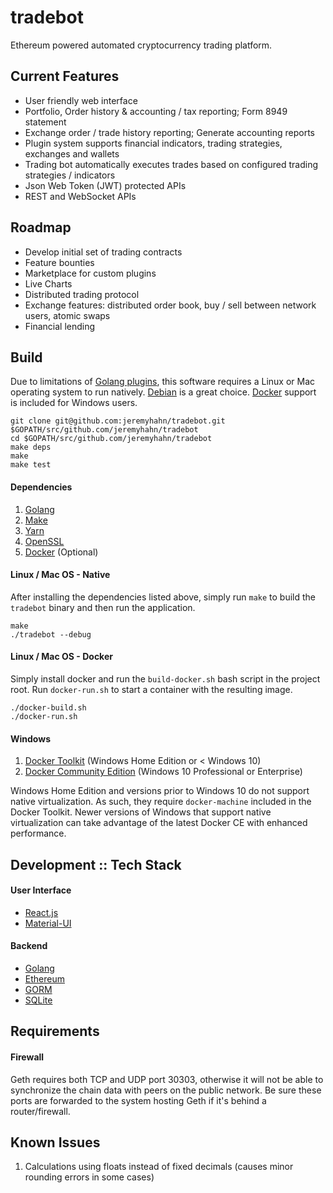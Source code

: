 # tradebot

Ethereum powered automated cryptocurrency trading platform.


## Current Features

* User friendly web interface
* Portfolio, Order history & accounting / tax reporting; Form 8949 statement
* Exchange order / trade history reporting; Generate accounting reports
* Plugin system supports financial indicators, trading strategies, exchanges and wallets
* Trading bot automatically executes trades based on configured trading strategies / indicators
* Json Web Token (JWT) protected APIs
* REST and WebSocket APIs


## Roadmap
* Develop initial set of trading contracts
* Feature bounties
* Marketplace for custom plugins
* Live Charts
* Distributed trading protocol
* Exchange features: distributed order book, buy / sell between network users, atomic swaps
* Financial lending


## Build

Due to limitations of [Golang plugins](https://golang.org/pkg/plugin/), this software requires a Linux or Mac operating system to run natively. [Debian](https://www.debian.org/) is a great choice. [Docker](https://www.docker.com/) support is included for Windows users.


    git clone git@github.com:jeremyhahn/tradebot.git $GOPATH/src/github.com/jeremyhahn/tradebot
    cd $GOPATH/src/github.com/jeremyhahn/tradebot
    make deps
    make
    make test


#### Dependencies

1. [Golang](https://golang.org/)
2. [Make](https://www.gnu.org/software/make/)
3. [Yarn](https://yarnpkg.com/lang/en/docs/install/)
4. [OpenSSL](https://www.openssl.org/)
5. [Docker](https://www.docker.com/) (Optional)


#### Linux / Mac OS - Native

After installing the dependencies listed above, simply run `make` to build the `tradebot` binary and then run the application.

    make
    ./tradebot --debug


#### Linux / Mac OS - Docker

Simply install docker and run the `build-docker.sh` bash script in the project root. Run `docker-run.sh` to start a container with the resulting image.

    ./docker-build.sh
    ./docker-run.sh


#### Windows

1. [Docker Toolkit](https://docs.docker.com/toolbox/toolbox_install_windows/) (Windows Home Edition or < Windows 10)
2. [Docker Community Edition](https://store.docker.com/editions/community/docker-ce-desktop-windows) (Windows 10 Professional or Enterprise)

Windows Home Edition and versions prior to Windows 10 do not support native virtualization. As such, they require `docker-machine` included in the Docker Toolkit. Newer versions of Windows that support native virtualization can take advantage of the latest Docker CE with enhanced performance.


## Development :: Tech Stack


#### User Interface
* [React.js](https://reactjs.org/)
* [Material-UI](https://material-ui-next.com/)


#### Backend
* [Golang](https://golang.org/)
* [Ethereum](https://www.ethereum.org/)
* [GORM](http://gorm.io/)
* [SQLite](https://www.sqlite.org/)


## Requirements


#### Firewall

Geth requires both TCP and UDP port 30303, otherwise it will not be able to synchronize the chain data with peers on the public network. Be sure these ports are forwarded to the system hosting Geth if it's behind a router/firewall.


## Known Issues

1. Calculations using floats instead of fixed decimals (causes minor rounding errors in some cases)
